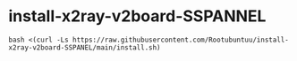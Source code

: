 # install-x2ray-v2board-SSPANNEL


``
bash <(curl -Ls https://raw.githubusercontent.com/Rootubuntuu/install-x2ray-v2board-SSPANEL/main/install.sh)
``
